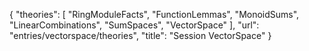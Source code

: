 {
    "theories": [
        "RingModuleFacts",
        "FunctionLemmas",
        "MonoidSums",
        "LinearCombinations",
        "SumSpaces",
        "VectorSpace"
    ],
    "url": "entries/vectorspace/theories",
    "title": "Session VectorSpace"
}